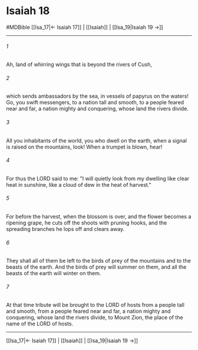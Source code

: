 # Isaiah 18
#MDBible
[[Isa_17|← Isaiah 17]] | [[Isaiah]] | [[Isa_19|Isaiah 19 →]]

***

###### 1 
Ah, land of whirring wings that is beyond the rivers of Cush, 

###### 2 
which sends ambassadors by the sea, in vessels of papyrus on the waters! Go, you swift messengers, to a nation tall and smooth, to a people feared near and far, a nation mighty and conquering, whose land the rivers divide. 

###### 3 
All you inhabitants of the world, you who dwell on the earth, when a signal is raised on the mountains, look! When a trumpet is blown, hear! 

###### 4 
For thus the LORD said to me: "I will quietly look from my dwelling like clear heat in sunshine, like a cloud of dew in the heat of harvest." 

###### 5 
For before the harvest, when the blossom is over, and the flower becomes a ripening grape, he cuts off the shoots with pruning hooks, and the spreading branches he lops off and clears away. 

###### 6 
They shall all of them be left to the birds of prey of the mountains and to the beasts of the earth. And the birds of prey will summer on them, and all the beasts of the earth will winter on them. 

###### 7 
At that time tribute will be brought to the LORD of hosts from a people tall and smooth, from a people feared near and far, a nation mighty and conquering, whose land the rivers divide, to Mount Zion, the place of the name of the LORD of hosts. 

***

[[Isa_17|← Isaiah 17]] | [[Isaiah]] | [[Isa_19|Isaiah 19 →]]
